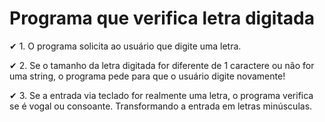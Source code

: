 # Programa que verifica letra digitada

✔ 1. O programa solicita ao usuário que digite uma letra.

✔ 2. Se o tamanho da letra digitada for diferente de 1 caractere ou não for uma string, o programa pede para que o usuário digite novamente!

✔ 3. Se a entrada via teclado for realmente uma letra, o programa verifica se é vogal ou consoante. Transformando a entrada em letras minúsculas.